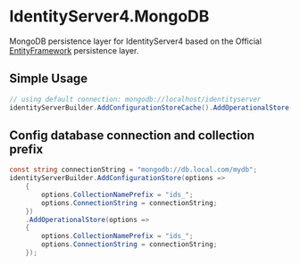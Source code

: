# IdentityServer4.MongoDB

MongoDB persistence layer for IdentityServer4 based on the Official [EntityFramework](https://github.com/IdentityServer/IdentityServer4.EntityFramework) persistence layer.

## Simple Usage
```c#
// using default connection: mongodb://localhost/identityserver
identityServerBuilder.AddConfigurationStoreCache().AddOperationalStore();
```

## Config database connection and collection prefix
```C#
const string connectionString = "mongodb://db.local.com/mydb";
identityServerBuilder.AddConfigurationStore(options =>
    {
        options.CollectionNamePrefix = "ids_";
        options.ConnectionString = connectionString;
    })
    .AddOperationalStore(options =>
    {
        options.CollectionNamePrefix = "ids_";
        options.ConnectionString = connectionString;
    });
```
